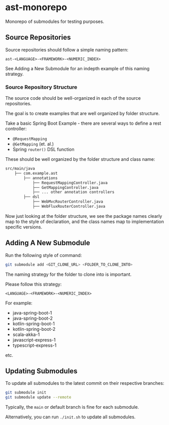 # ast-monorepo

Monorepo of submodules for testing purposes.

## Source Repositories

Source repositories should follow a simple naming pattern:

`ast-<LANGUAGE>-<FRAMEWORK>-<NUMERIC_INDEX>`

See Adding a New Submodule for an indepth example of this naming strategy.

### Source Repository Structure

The source code should be well-organized in each of the source repositories.

The goal is to create examples that are well organized by folder structure.

Take a basic Spring Boot Example - there are several ways to define a rest controller:

* `@RequestMapping`
* `@GetMapping` (et. al.)
* Spring `router()` DSL function

These should be well organized by the folder structure and class name:

```txt
src/main/java
    ├── com.example.ast
        ├── annotations
            ├── RequestMappingController.java
            ├── GetMappingController.java
            ├── ... other annotation controllers
        ├── dsl
            ├── WebMvcRouterController.java
            ├── WebFluxRouterController.java
```

Now just looking at the folder structure, we see the package names clearly map to the style of declaration,
and the class names map to implementation specific versions.

## Adding A New Submodule

Run the following style of command:

```bash
git submodule add <GIT_CLONE_URL> <FOLDER_TO_CLONE_INTO>
```

The naming strategy for the folder to clone into is important.

Please follow this strategy:

`<LANGUAGE>-<FRAMEWORK>-<NUMERIC_INDEX>`

For example:
  * java-spring-boot-1
  * java-spring-boot-2
  * kotlin-spring-boot-1
  * kotlin-spring-boot-2
  * scala-akka-1
  * javascript-express-1
  * typescript-express-1

etc.

## Updating Submodules

To update all submodules to the latest commit on their respective branches:

```bash
git submodule init
git submodule update --remote
```

Typically, the `main` or default branch is fine for each submodule.

Alternatively, you can run `./init.sh` to update all submodules.
